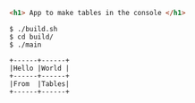 ```html
<h1> App to make tables in the console </h1>
```

```shell
$ ./build.sh
$ cd build/
$ ./main
```
```
+------+------+
|Hello |World |
+------+------+
|From  |Tables|
+------+------+
```
